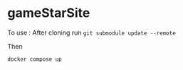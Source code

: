 # gameStarSite

To use : 
After cloning run `git submodule update --remote`

Then

`docker compose up`
